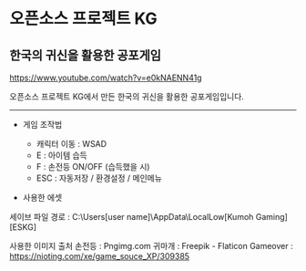 # 오픈소스 프로젝트 KG
## 한국의 귀신을 활용한 공포게임

https://www.youtube.com/watch?v=e0kNAENN41g

오픈소스 프로젝트 KG에서 만든 한국의 귀신을 활용한 공포게임입니다.



----------------------------------

+ 게임 조작법
  + 캐릭터 이동 : WSAD
  + E :  아이템 습득
  + F : 손전등 ON/OFF (습득했을 시)
  + ESC : 자동저장 / 환경설정 / 메인메뉴


+ 사용한 에셋

세이브 파일 경로 : C:\Users\[user name]\AppData\LocalLow\[Kumoh Gaming]\[ESKG]




사용한 이미지 출처
손전등 : Pngimg.com
귀마개 : Freepik - Flaticon
Gameover : https://nioting.com/xe/game_souce_XP/309385
